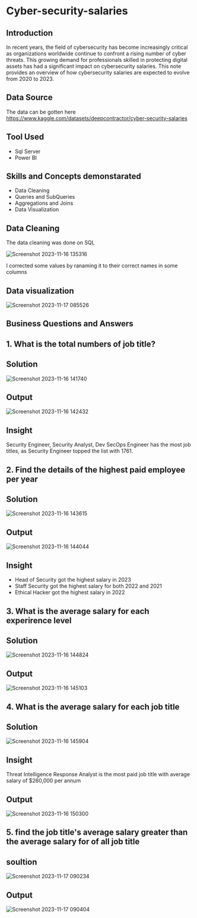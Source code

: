 # Cyber-security-salaries

## Introduction
In recent years, the field of cybersecurity has become increasingly critical as organizations worldwide continue to confront a rising number of cyber threats. This growing demand for professionals skilled in protecting digital assets has had a significant impact on cybersecurity salaries. This note provides an overview of how cybersecurity salaries are expected to evolve from 2020 to 2023.
## Data Source
The data can be gotten here https://www.kaggle.com/datasets/deepcontractor/cyber-security-salaries
## Tool Used
- Sql Server
- Power BI
## Skills and Concepts demonstarated
- Data Cleaning
- Queries and SubQueries
- Aggregations and Joins
- Data Visualization
## Data Cleaning
The data cleaning was done on SQL 

![Screenshot 2023-11-16 135316](https://github.com/AdekunleOjo/Cyber-security-salaries/assets/55541028/5e88094c-8f5f-4274-824a-988ba64c287c)

I corrected some values by ranaming it to their correct names in some columns
## Data visualization
![Screenshot 2023-11-17 085526](https://github.com/AdekunleOjo/Cyber-security-salaries/assets/55541028/375a8cff-77ff-4d4c-a92e-696bfd448ee2)

## Business Questions and Answers
## 1. What is the total numbers of job title?
## Solution
![Screenshot 2023-11-16 141740](https://github.com/AdekunleOjo/Cyber-security-salaries/assets/55541028/e0182d55-c43b-4260-9319-0bb79b0cf353)
## Output
![Screenshot 2023-11-16 142432](https://github.com/AdekunleOjo/Cyber-security-salaries/assets/55541028/712914eb-0cbc-4fa7-93c9-c0eb9d94ad18)
## Insight
Security Engineer, Security Analyst, Dev SecOps Engineer has the most job titles, as Security Engineer topped the list with 1761.
## 2. Find the details of the highest paid employee per year
## Solution
![Screenshot 2023-11-16 143615](https://github.com/AdekunleOjo/Cyber-security-salaries/assets/55541028/06b0269f-bc38-4593-9c6a-597b3c7be9e5)
## Output
![Screenshot 2023-11-16 144044](https://github.com/AdekunleOjo/Cyber-security-salaries/assets/55541028/2331fc16-b865-453e-95ee-595c0ecac938)
## Insight
- Head of Security got the highest salary in 2023
- Staff Security got the highest salary for both 2022 and 2021
- Ethical Hacker got the highest salary in 2022
## 3. What is the average salary for each experirence level
## Solution
![Screenshot 2023-11-16 144824](https://github.com/AdekunleOjo/Cyber-security-salaries/assets/55541028/a7fa2175-dd26-4276-be36-06226cd6a990)
## Output
![Screenshot 2023-11-16 145103](https://github.com/AdekunleOjo/Cyber-security-salaries/assets/55541028/c9f3cf8a-67bf-46b0-8335-35487c7f6333)
## 4. What is the average salary for each job title
## Solution
![Screenshot 2023-11-16 145904](https://github.com/AdekunleOjo/Cyber-security-salaries/assets/55541028/ee43e851-a2b5-425f-88a9-6544a40f850a)
## Insight
Threat Intelligence Response Analyst is the most paid job title with average salary of $260,000 per annum
## Output
![Screenshot 2023-11-16 150300](https://github.com/AdekunleOjo/Cyber-security-salaries/assets/55541028/e69b8a4f-3bc3-4879-8881-36690ea3b54b)
## 5. find the job title's average salary greater than the average salary for of all job title
## soultion
![Screenshot 2023-11-17 090234](https://github.com/AdekunleOjo/Cyber-security-salaries/assets/55541028/99ad933e-961c-450c-bbf1-8d20a483b7f6)
## Output
![Screenshot 2023-11-17 090404](https://github.com/AdekunleOjo/Cyber-security-salaries/assets/55541028/21982930-06ce-4a07-903f-617393b9344c)







